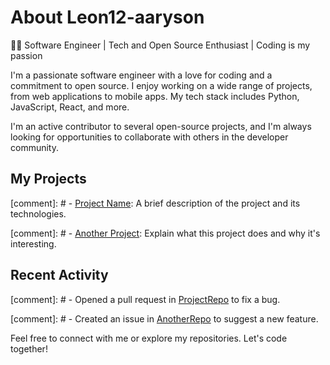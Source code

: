# About Leon12-aaryson
👨‍💻 Software Engineer | Tech and Open Source Enthusiast | Coding is my passion

I'm a passionate software engineer with a love for coding and a commitment to open source. I enjoy working on a wide range of projects, from web applications to mobile apps. My tech stack includes Python, JavaScript, React, and more.

I'm an active contributor to several open-source projects, and I'm always looking for opportunities to collaborate with others in the developer community.

## My Projects

[comment]: # - [Project Name](https://github.com/yourusername/projectname): A brief description of the project and its technologies.

[comment]: # - [Another Project](https://github.com/yourusername/anotherproject): Explain what this project does and why it's interesting.

## Recent Activity

[comment]: # - Opened a pull request in [ProjectRepo](https://github.com/projectrepo) to fix a bug.

[comment]: # - Created an issue in [AnotherRepo](https://github.com/anotherrepo) to suggest a new feature.

Feel free to connect with me or explore my repositories. Let's code together!

